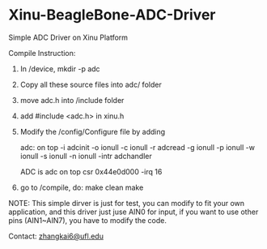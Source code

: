# Xinu-BeagleBone-ADC-Driver
Simple ADC Driver on Xinu Platform

Compile Instruction:

1. In <Your xinu root folder>/device,  mkdir -p adc
2. Copy all these source files into adc/ folder
3. move adc.h into <Your xinu root folder>/include folder
4. add #include <adc.h> in xinu.h
5. Modify the <Your xinu root folder>/config/Configure file by adding

    adc:
        on top
            -i adcinit  -o ionull   -c ionull
            -r adcread  -g ionull   -p ionull
            -w ionull   -s ionull   -n ionull
            -intr adchandler

    ADC  is adc on top csr 0x44e0d000 -irq 16

6. go to <Your xinu root folder>/compile, do:
	make clean
	make

NOTE:
	This simple dirver is just for test, you can modify to fit your own application,
	and this driver just juse AIN0 for input, if you want to use other pins (AIN1~AIN7),
	you have to modify the code.

Contact: zhangkai6@ufl.edu



